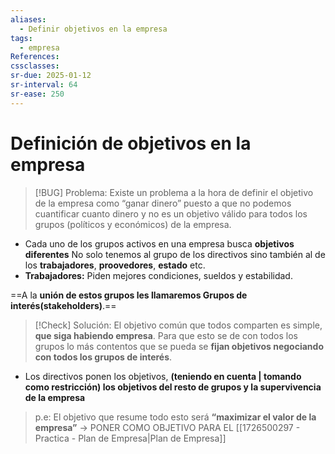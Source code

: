 ```yaml
---
aliases:
  - Definir objetivos en la empresa
tags:
  - empresa
References: 
cssclasses: 
sr-due: 2025-01-12
sr-interval: 64
sr-ease: 250
---
```

# Definición de objetivos en la empresa


> [!BUG] Problema: 
>  Existe un problema a la hora de definir el objetivo de la empresa como “ganar dinero” puesto a que no podemos cuantificar cuanto dinero y no es un objetivo válido para todos los grupos (políticos y económicos) de la empresa. 

+ Cada uno de los grupos activos en una empresa busca **objetivos diferentes**
No solo tenemos al grupo de los directivos sino también al de los **trabajadores**, **proovedores**, **estado** etc. 
+ **Trabajadores:** Piden mejores condiciones, sueldos y estabilidad.

==A la **unión de estos grupos les llamaremos Grupos de interés(stakeholders)**.== 


> [!Check] Solución: 
> El objetivo común que todos comparten es simple, **que siga habiendo empresa**. Para que esto se de con todos los grupos lo más contentos que se pueda se **fijan objetivos negociando con todos los grupos de interés**. 

+ Los directivos ponen los objetivos, **(teniendo en cuenta | tomando como restricción) los objetivos del resto de grupos y la supervivencia de la empresa**

> p.e: El objetivo que resume todo esto será **“maximizar el valor de la empresa”** → PONER COMO OBJETIVO PARA EL [[1726500297 - Practica - Plan de Empresa|Plan de Empresa]]
